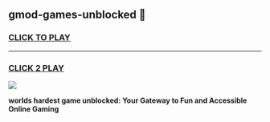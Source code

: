 
## gmod-games-unblocked 👋
<h3>
<a href="https://premium.freeplayer.one?title=gmod-games-unblocked&ref=14F">CLICK TO PLAY</a></h3>
<hr>

<h3>
<a href="https://premium.freeplayer.one?title=gmod-games-unblocked&ref=14F">CLICK 2 PLAY</a>
  
</h3>

<a href="https://premium.freeplayer.one?title=gmod-games-unblocked&ref=12F/"><img src="https://clearcache.store/games.png"></a>


**worlds hardest game unblocked: Your Gateway to Fun and Accessible Online Gaming**
